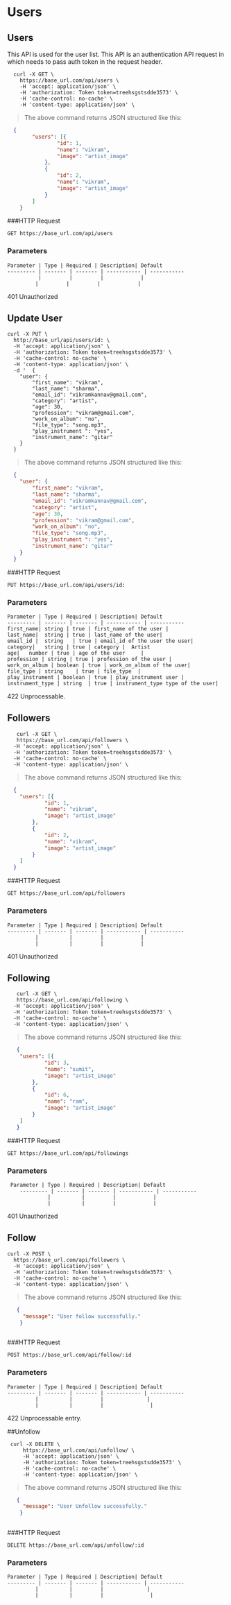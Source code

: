 
# Users

## Users

This API is used for the user list.
This API is an authentication API request in which needs to pass auth token in the request header.

```shell
  curl -X GET \
    https://base_url.com/api/users \
    -H 'accept: application/json' \
    -H 'authorization: Token token=treehsgstsdde3573' \
    -H 'cache-control: no-cache' \
    -H 'content-type: application/json' \
  ```

> The above command returns JSON structured like this:

```json
  {
    	"users": [{
    			"id": 1,
    			"name": "vikram",
    			"image": "artist_image"
    		},
    		{
    			"id": 2,
    			"name": "vikram",
    			"image": "artist_image"
    		}
    	]
    }
```

###HTTP Request

`GET https://base_url.com/api/users`

### Parameters

    Parameter | Type | Required | Description| Default
    --------- | ------- | ------- | ----------- | -----------
              |         |         |            |
             |         |         |            |
   
<aside class="warning">401 Unauthorized </aside>

## Update User

```shell
curl -X PUT \
  http://base_url/api/users/id: \
  -H 'accept: application/json' \
  -H 'authorization: Token token=treehsgstsdde3573' \
  -H 'cache-control: no-cache' \
  -H 'content-type: application/json' \
  -d '  {
    "user": {
        "first_name": "vikram",
        "last_name": "sharma",
        "email_id": "vikramkannav@gmail.com",
        "category": "artist",
        "age": 30,
        "profession": "vikram@gmail.com",
        "work_on_album": "no",
        "file_type": "song.mp3",
        "play_instrument ": "yes",
        "instrument_name": "gitar"
    }
  }
```

> The above command returns JSON structured like this:

```json
  {
  	"user": {
  		"first_name": "vikram",
  		"last_name": "sharma",
  		"email_id": "vikramkannav@gmail.com",
  		"category": "artist",
  		"age": 30,
  		"profession": "vikram@gmail.com",
  		"work_on_album": "no",
  		"file_type": "song.mp3",
  		"play_instrument ": "yes",
  		"instrument_name": "gitar"
  	}
  }
```

###HTTP Request

`PUT https://base_url.com/api/users/id:`

### Parameters

    Parameter | Type | Required | Description| Default
    --------- | ------- | ------- | ----------- | -----------
    first_name| string | true | first_name of the user |   
    last_name|  string | true | last_name of the user|  
    email_id |  string   | true | email_id of the user the user|  
    category|   string | true | category |  Artist
    age|   number | true | age of the user     |  
    profession | string | true | profession of the user |
    work_on_album | boolean | true | work_on_album of the user|
    file_type | string    | true | file_type  |
    play_instrument | boolean | true | play_instrument user |
    instrument_type | string  | true | instrument_type type of the user|

<aside class="warning"> 422 Unprocessable. </aside>


    
## Followers

```shell
   curl -X GET \
   https://base_url.com/api/followers \
  -H 'accept: application/json' \
  -H 'authorization: Token token=treehsgstsdde3573' \
  -H 'cache-control: no-cache' \
  -H 'content-type: application/json' \
 ```

> The above command returns JSON structured like this:

```json
  {
  	"users": [{
  			"id": 1,
  			"name": "vikram",
  			"image": "artist_image"
  		},
  		{
  			"id": 2,
  			"name": "vikram",
  			"image": "artist_image"
  		}
  	]
  }
```
###HTTP Request

`GET https://base_url.com/api/followers`

### Parameters

    Parameter | Type | Required | Description| Default
    --------- | ------- | ------- | ----------- | -----------
             |          |         |            |
             |          |         |            |
        
<aside class="warning"> 401 Unauthorized </aside>


## Following

```shell
   curl -X GET \
   https://base_url.com/api/following \
  -H 'accept: application/json' \
  -H 'authorization: Token token=treehsgstsdde3573' \
  -H 'cache-control: no-cache' \
  -H 'content-type: application/json' \
```

> The above command returns JSON structured like this:

```json
   {
   	"users": [{
   			"id": 3,
   			"name": "sumit",
   			"image": "artist_image"
   		},
   		{
   			"id": 6,
   			"name": "ram",
   			"image": "artist_image"
   		}
   	]
   }
```
###HTTP Request

`GET https://base_url.com/api/followings`

### Parameters

     Parameter | Type | Required | Description| Default
        --------- | ------- | ------- | ----------- | -----------
                 |          |         |            |
                 |          |         |            |
            
<aside class="warning">401 Unauthorized </aside>



## Follow

```shell
curl -X POST \
  https://base_url.com/api/followers \
  -H 'accept: application/json' \
  -H 'authorization: Token token=treehsgstsdde3573' \
  -H 'cache-control: no-cache' \
  -H 'content-type: application/json' \
  ```

> The above command returns JSON structured like this:

```json
   {
     "message": "User follow successfully."
    }
  
```
###HTTP Request

`POST https://base_url.com/api/follow/:id`

### Parameters

    Parameter | Type | Required | Description| Default
    --------- | ------- | ------- | ----------- | -----------
             |          |         |              |
             |          |         |               |
             
             
<aside class="warning">422 Unprocessable entry.</aside>


##Unfollow

```shell
 curl -X DELETE \
     https://base_url.com/api/unfollow/ \
     -H 'accept: application/json' \
     -H 'authorization: Token token=treehsgstsdde3573' \
     -H 'cache-control: no-cache' \
     -H 'content-type: application/json' \
```

> The above command returns JSON structured like this:

```json
   {
     "message": "User Unfollow successfully."
    }
  
```
###HTTP Request

`DELETE https://base_url.com/api/unfollow/:id`

### Parameters

    Parameter | Type | Required | Description| Default
    --------- | ------- | ------- | ----------- | -----------
             |          |         |              |
             |          |         |               |


